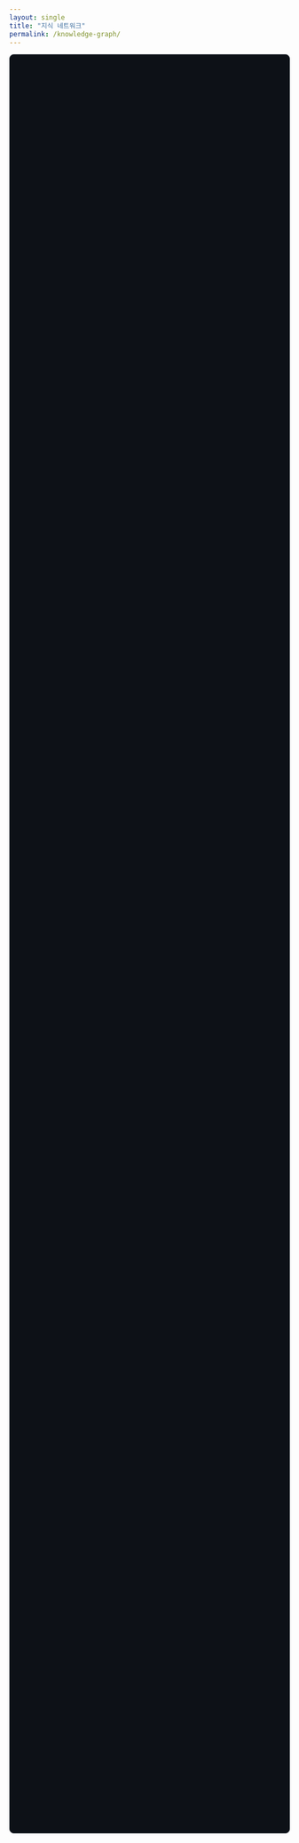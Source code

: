 ```yaml
---
layout: single
title: "지식 네트워크"
permalink: /knowledge-graph/
---
```


<div id="graph-container" style="width: 100%; height: 80vh; background-color: #0d1117; border: 1px solid #30363d; border-radius: 8px;"></div>

<script type="text/javascript" src="https://unpkg.com/vis-network/standalone/umd/vis-network.min.js"></script>

<script type="text/javascript">
  document.addEventListener("DOMContentLoaded", function() {
    const container = document.getElementById('graph-container');

    // 그래프의 모양, 물리 효과 등 옵션을 설정합니다.
    const options = {
      groups: {
        tag: {
          color: { background: '#6A5ACD', border: '#9370DB' }, // 태그는 보라색 계열
          shape: 'dot',
          font: { color: '#ffffff' }
        },
        post: {
          color: { background: '#FFA500', border: '#FFDAB9' }, // 게시물은 주황색 계열
          shape: 'box', // 게시물은 사각형 모양
          font: { color: '#ffffff', size: 14 }
        }
      },
      nodes: {
        borderWidth: 2,
        scaling: {
          min: 15,
          max: 40
        },
        font: {
          size: 16,
          face: 'tahoma',
          strokeWidth: 3,
          strokeColor: '#0d1117'
        }
      },
      edges: {
        width: 1,
        color: { color: '#4B525B' },
        smooth: { type: 'continuous' }
      },
      physics: {
        enabled: true,
        solver: 'forceAtlas2Based',
        forceAtlas2Based: {
          gravitationalConstant: -150,
          centralGravity: 0.01,
          springLength: 250,
          avoidOverlap: 0.8
        }
      },
      interaction: {
        hover: true,
        tooltipDelay: 200
      }
    };

    // '게시물'과 '태그' 데이터가 모두 포함된 JSON 파일을 캐시 없이 항상 새로 불러옵니다.
    fetch('/graph-data.json', { cache: 'no-cache' })
      .then(response => response.json())
      .then(data => {
        // Vis.js 데이터 형식에 맞게 변환
        const graphData = {
          nodes: new vis.DataSet(data.nodes),
          edges: new vis.DataSet(data.edges)
        };
        
        // 네트워크(그래프)를 생성하고 화면에 그립니다.
        const network = new vis.Network(container, graphData, options);

        // 노드 클릭 이벤트를 수정하여 게시물과 태그를 구분합니다.
        network.on("click", function (params) {
          if (params.nodes.length > 0) {
            const nodeId = params.nodes[0];
            const node = graphData.nodes.get(nodeId); // 클릭한 노드의 전체 정보 가져오기

            if (node.group === 'post') {
              // 노드가 'post' 그룹이면 해당 게시물 URL로 이동
              window.open(node.id, '_blank');
            } else if (node.group === 'tag') {
// 노드가 'tag' 그룹이면 해당 태그 페이지로 이동
              window.open(`/tags/#${node.id}`, '_blank');
            }
          }
        });
      })
      .catch(error => console.error('그래프 데이터를 불러오는 중 오류 발생:', error));
  });
</script>
